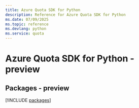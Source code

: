 ```yaml
---
title: Azure Quota SDK for Python
description: Reference for Azure Quota SDK for Python
ms.date: 07/09/2025
ms.topic: reference
ms.devlang: python
ms.service: quota
---
```

# Azure Quota SDK for Python - preview
## Packages - preview
[!INCLUDE [packages](quota-index.md)]